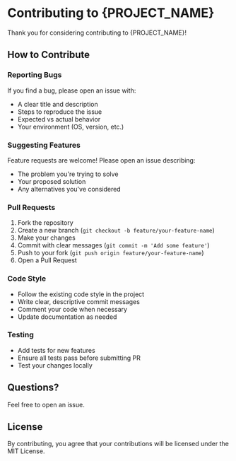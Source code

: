 # Contributing to {PROJECT_NAME}

Thank you for considering contributing to {PROJECT_NAME}! 

## How to Contribute

### Reporting Bugs

If you find a bug, please open an issue with:
- A clear title and description
- Steps to reproduce the issue
- Expected vs actual behavior
- Your environment (OS, version, etc.)

### Suggesting Features

Feature requests are welcome! Please open an issue describing:
- The problem you're trying to solve
- Your proposed solution
- Any alternatives you've considered

### Pull Requests

1. Fork the repository
2. Create a new branch (`git checkout -b feature/your-feature-name`)
3. Make your changes
4. Commit with clear messages (`git commit -m 'Add some feature'`)
5. Push to your fork (`git push origin feature/your-feature-name`)
6. Open a Pull Request

### Code Style

- Follow the existing code style in the project
- Write clear, descriptive commit messages
- Comment your code when necessary
- Update documentation as needed

### Testing

- Add tests for new features
- Ensure all tests pass before submitting PR
- Test your changes locally

## Questions?

Feel free to open an issue.

## License

By contributing, you agree that your contributions will be licensed under the MIT License.
